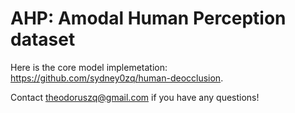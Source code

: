 # AHP: Amodal Human Perception dataset

Here is the core model implemetation: https://github.com/sydney0zq/human-deocclusion.

Contact theodoruszq@gmail.com if you have any questions!

